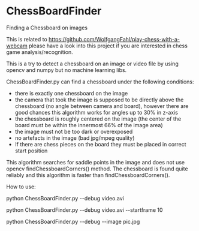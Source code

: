 # ChessBoardFinder
Finding a Chessboard on images

This is related to https://github.com/WolfgangFahl/play-chess-with-a-webcam please have a look into this project if you are interested in chess game analysis/recognition.

This is a try to detect a chessboard on an image or video file by using opencv and numpy but no machine learning libs. 

ChessBoardFinder.py can find a chessboard under the following conditions:
- there is exactly one chessboard on the image
- the camera that took the image is supposed to be directly above the chessboard (no angle between camera and board), however there are good chances this algorithm works for angles up to 30% in z-axis
- the chessboard is roughly centered on the image (the center of the board must be within the innermost 66% of the image area)
- the image must not be too dark or overexposed 
- no artefacts in the image (bad jpg/mpeg quality)
- If there are chess pieces on the board they must be placed in correct start position

This algorithm searches for saddle points in the image and does not use opencv findChessboardCorners() method. 
The chessboard is found quite reliably and this algorithm is faster than findChessboardCorners().

How to use:

python ChessBoardFinder.py --debug video.avi

python ChessBoardFinder.py --debug video.avi --startframe 10

python ChessBoardFinder.py --debug --image pic.jpg
